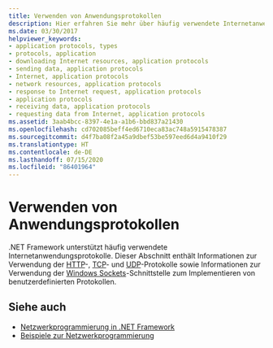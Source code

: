 ```yaml
---
title: Verwenden von Anwendungsprotokollen
description: Hier erfahren Sie mehr über häufig verwendete Internetanwendungsprotokolle, die vom .NET Framework unterstützt werden, z. B. HTTP, TCP und UDP, und zum Implementieren benutzerdefinierter Protokolle.
ms.date: 03/30/2017
helpviewer_keywords:
- application protocols, types
- protocols, application
- downloading Internet resources, application protocols
- sending data, application protocols
- Internet, application protocols
- network resources, application protocols
- response to Internet request, application protocols
- application protocols
- receiving data, application protocols
- requesting data from Internet, application protocols
ms.assetid: 3aab4bcc-8397-4e1a-a1b6-bbd837a21430
ms.openlocfilehash: cd702085beff4ed6710eca83ac748a5915478387
ms.sourcegitcommit: d4f7ba08f2a45a9dbef53be597eed6d4a9410f29
ms.translationtype: HT
ms.contentlocale: de-DE
ms.lasthandoff: 07/15/2020
ms.locfileid: "86401964"
---
```

# <a name="using-application-protocols"></a>Verwenden von Anwendungsprotokollen

.NET Framework unterstützt häufig verwendete Internetanwendungsprotokolle. Dieser Abschnitt enthält Informationen zur Verwendung der [HTTP](http.md)-, [TCP](using-tcp-services.md)- und [UDP](using-udp-services.md)-Protokolle sowie Informationen zur Verwendung der [Windows Sockets](sockets.md)-Schnittstelle zum Implementieren von benutzerdefinierten Protokollen.

## <a name="see-also"></a>Siehe auch

- [Netzwerkprogrammierung in .NET Framework](index.md)
- [Beispiele zur Netzwerkprogrammierung](network-programming-samples.md)
